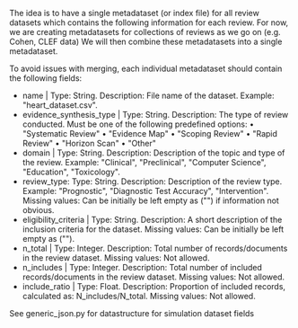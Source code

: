 The idea is to have a single metadataset (or index file) for all review datasets which contains the following information for each review. 
For now, we are creating metadatasets for collections of reviews as we go on (e.g. Cohen, CLEF data) 
We will then combine these metadatasets into a single metadataset. 

To avoid issues with merging, each individual metadataset should contain the following fields: 

* name | Type: String. Description: File name of the dataset. Example: "heart_dataset.csv".
* evidence_synthesis_type | Type: String. Description: The type of review conducted. Must be one of the following predefined options:
	•	"Systematic Review"
	•	"Evidence Map"
	•	"Scoping Review"
	•	"Rapid Review"
	•	"Horizon Scan"
	•	"Other"
* domain | Type: String. Description: Description of the topic and type of the review. Example: "Clinical", "Preclinical", "Computer Science", "Education", "Toxicology".
* review_type: Type: String. Description: Description of the review type. Example: "Prognostic", "Diagnostic Test Accuracy", "Intervention". Missing values: Can be initially be left empty as ("") if information not obvious. 
* eligibility_criteria | Type: String. Description: A short description of the inclusion criteria for the dataset. Missing values: Can be initially be left empty as (""). 
* n_total | Type: Integer. Description: Total number of records/documents in the review dataset. Missing values: Not allowed.
* n_includes | Type: Integer. Description: Total number of included records/documents in the review dataset. Missing values: Not allowed.
* include_ratio | Type: Float. Description: Proportion of included records, calculated as: N_includes/N_total. Missing values: Not allowed. 

See generic_json.py for datastructure for simulation dataset fields